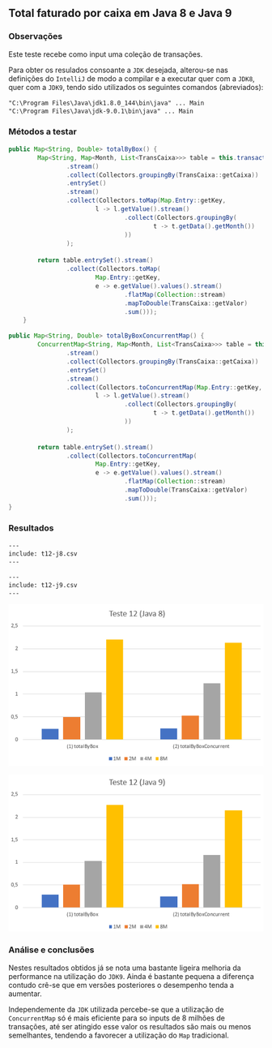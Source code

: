 ## Total faturado por caixa em Java 8 e Java 9

### Observações

Este teste recebe como input uma coleção de transações.

Para obter os resulados consoante a `JDK` desejada, alterou-se nas definições
do `IntelliJ` de modo a compilar e a executar quer com a `JDK8`, quer com a
`JDK9`, tendo sido utilizados os seguintes comandos (abreviados):

    "C:\Program Files\Java\jdk1.8.0_144\bin\java" ... Main
    "C:\Program Files\Java\jdk-9.0.1\bin\java" ... Main

### Métodos a testar

```{.java caption="Cálculo do total facturado por caixa em JAVA8"}
public Map<String, Double> totalByBox() {
        Map<String, Map<Month, List<TransCaixa>>> table = this.transactions
                .stream()
                .collect(Collectors.groupingBy(TransCaixa::getCaixa))
                .entrySet()
                .stream()
                .collect(Collectors.toMap(Map.Entry::getKey,
                        l -> l.getValue().stream()
                                .collect(Collectors.groupingBy(
                                        t -> t.getData().getMonth())
                                ))
                );

        return table.entrySet().stream()
                .collect(Collectors.toMap(
                        Map.Entry::getKey,
                        e -> e.getValue().values().stream()
                                .flatMap(Collection::stream)
                                .mapToDouble(TransCaixa::getValor)
                                .sum()));
    }
```

```{.java caption="Cálculo do total facturado por caixa em JAVA9"}
public Map<String, Double> totalByBoxConcurrentMap() {
        ConcurrentMap<String, Map<Month, List<TransCaixa>>> table = this.transactions
                .stream()
                .collect(Collectors.groupingBy(TransCaixa::getCaixa))
                .entrySet()
                .stream()
                .collect(Collectors.toConcurrentMap(Map.Entry::getKey,
                        l -> l.getValue().stream()
                                .collect(Collectors.groupingBy(
                                        t -> t.getData().getMonth())
                                ))
                );

        return table.entrySet().stream()
                .collect(Collectors.toConcurrentMap(
                        Map.Entry::getKey,
                        e -> e.getValue().values().stream()
                                .flatMap(Collection::stream)
                                .mapToDouble(TransCaixa::getValor)
                                .sum()));
}
```

### Resultados

```table
---
include: t12-j8.csv
---
```

```table
---
include: t12-j9.csv
---
```

![Representação gráfica destes resultados (Java 8)](charts/t12-java8.PNG)

![Representação gráfica destes resultados (Java 9)](charts/t12-java9.PNG)


### Análise e conclusões

Nestes resultados obtidos já se nota uma bastante ligeira melhoria da
performance na utilização do `JDK9`. Ainda é bastante pequena a diferença
contudo crê-se que em versões posteriores o desempenho tenda a aumentar.

Independemente da `JDK` utilizada percebe-se que a utilização de `ConcurrentMap`
só é mais eficiente para so inputs de 8 milhões de transações, até ser atingido
esse valor os resultados são mais ou menos semelhantes, tendendo a favorecer
a utilização do `Map` tradicional.
